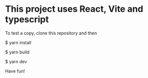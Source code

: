 # This project uses React, Vite and typescript

To test a copy, clone this repository and then

$ yarn install

$ yarn build

$ yarn dev

Have fun!
